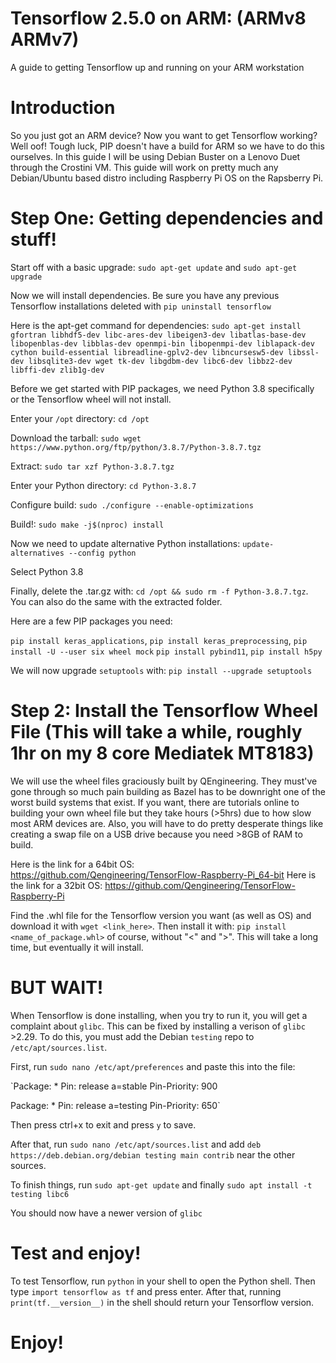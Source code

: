 # Tensorflow 2.5.0 on ARM: (ARMv8 ARMv7)
A guide to getting Tensorflow up and running on your ARM workstation

# Introduction
So you just got an ARM device? Now you want to get Tensorflow working? Well oof! Tough luck, PIP doesn't have a build for ARM so we have to do this ourselves. In this guide I will be using Debian Buster on a Lenovo Duet through the Crostini VM. This guide will work on pretty much any Debian/Ubuntu based distro including Raspberry Pi OS on the Rapsberry Pi.

# Step One: Getting dependencies and stuff!
Start off with a basic upgrade:
`sudo apt-get update` and `sudo apt-get upgrade`

Now we will install dependencies. Be sure you have any previous Tensorflow installations deleted with `pip uninstall tensorflow`

Here is the apt-get command for dependencies:
`sudo apt-get install gfortran libhdf5-dev libc-ares-dev libeigen3-dev libatlas-base-dev libopenblas-dev libblas-dev openmpi-bin libopenmpi-dev liblapack-dev cython build-essential libreadline-gplv2-dev libncursesw5-dev libssl-dev libsqlite3-dev wget tk-dev libgdbm-dev libc6-dev libbz2-dev libffi-dev zlib1g-dev`

Before we get started with PIP packages, we need Python 3.8 specifically or the Tensorflow wheel will not install.

Enter your `/opt` directory:
`cd /opt`

Download the tarball:
`sudo wget https://www.python.org/ftp/python/3.8.7/Python-3.8.7.tgz`

Extract:
`sudo tar xzf Python-3.8.7.tgz`

Enter your Python directory:
`cd Python-3.8.7`

Configure build:
`sudo ./configure --enable-optimizations`

Build!:
`sudo make -j$(nproc) install`

Now we need to update alternative Python installations:
`update-alternatives --config python`

Select Python 3.8

Finally, delete the .tar.gz with: `cd /opt && sudo rm -f Python-3.8.7.tgz`. You can also do the same with the extracted folder.

Here are a few PIP packages you need:

`pip install keras_applications`, `pip install keras_preprocessing`, `pip install -U --user six wheel mock` `pip install pybind11`, `pip install h5py`

We will now upgrade `setuptools` with: `pip install --upgrade setuptools`

# Step 2: Install the Tensorflow Wheel File (This will take a while, roughly 1hr on my 8 core Mediatek MT8183)

We will use the wheel files graciously built by QEngineering. They must've gone through so much pain building as Bazel has to be downright one of the worst build systems that exist. If you want, there are tutorials online to building your own wheel file but they take hours (>5hrs) due to how slow most ARM devices are. Also, you will have to do pretty desperate things like creating a swap file on a USB drive because you need >8GB of RAM to build.

Here is the link for a 64bit OS: https://github.com/Qengineering/TensorFlow-Raspberry-Pi_64-bit
Here is the link for a 32bit OS: https://github.com/Qengineering/TensorFlow-Raspberry-Pi

Find the .whl file for the Tensorflow version you want (as well as OS) and download it with `wget <link_here>`. Then install it with: `pip install <name_of_package.whl>` of course, without "<" and ">". This will take a long time, but eventually it will install.

# BUT WAIT!

When Tensorflow is done installing, when you try to run it, you will get a complaint about `glibc`. This can be fixed by installing a verison of `glibc` >2.29. To do this, you must add the Debian `testing` repo to `/etc/apt/sources.list`. 

First, run `sudo nano /etc/apt/preferences` and paste this into the file:

`Package: *
Pin: release a=stable
Pin-Priority: 900

Package: *
Pin: release a=testing
Pin-Priority: 650`

Then press ctrl+x to exit and press `y` to save.

After that, run `sudo nano /etc/apt/sources.list` and add `deb https://deb.debian.org/debian testing main contrib` near the other sources.

To finish things, run `sudo apt-get update` and finally `sudo apt install -t testing libc6`

You should now have a newer version of `glibc`

# Test and enjoy!

To test Tensorflow, run `python` in your shell to open the Python shell. Then type `import tensorflow as tf` and press enter. After that, running `print(tf.__version__)` in the shell should return your Tensorflow version.

# Enjoy!

